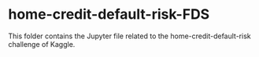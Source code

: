 # home-credit-default-risk-FDS
This folder contains the Jupyter file related to the home-credit-default-risk challenge of Kaggle.
